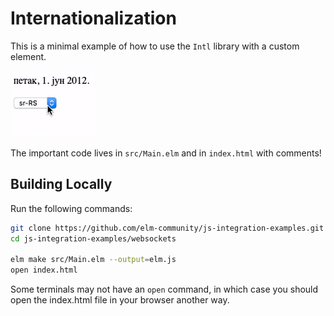 # Internationalization

This is a minimal example of how to use the `Intl` library with a custom element.

![Demo](demo.gif)

The important code lives in `src/Main.elm` and in `index.html` with comments!


## Building Locally

Run the following commands:

```bash
git clone https://github.com/elm-community/js-integration-examples.git
cd js-integration-examples/websockets

elm make src/Main.elm --output=elm.js
open index.html
```

Some terminals may not have an `open` command, in which case you should open the index.html file in your browser another way.
